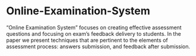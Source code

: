 # Online-Examination-System
“Online Examination System” focuses on creating effective assessment questions and focusing on exam’s feedback delivery to students. In the paper we present techniques that are pertinent to the elements of assessment process: answers submission, and feedback after submission.
